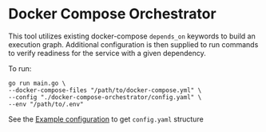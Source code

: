 # Docker Compose Orchestrator

This tool utilizes existing docker-compose `depends_on` keywords to build
an execution graph. Additional configuration is then supplied to run commands
to verify readiness for the service with a given dependency.

To run:

    go run main.go \
    --docker-compose-files "/path/to/docker-compose.yml" \
    --config "./docker-compose-orchestrator/config.yaml" \
    --env "/path/to/.env"

See the [Example configuration](example/example_config.yaml) to get `config.yaml` structure